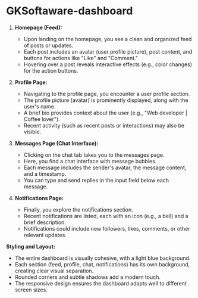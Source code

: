 # GKSoftaware-dashboard

1. **Homepage (Feed):**
   - Upon landing on the homepage, you see a clean and organized feed of posts or updates.
   - Each post includes an avatar (user profile picture), post content, and buttons for actions like "Like" and "Comment."
   - Hovering over a post reveals interactive effects (e.g., color changes) for the action buttons.

2. **Profile Page:**
   - Navigating to the profile page, you encounter a user profile section.
   - The profile picture (avatar) is prominently displayed, along with the user's name.
   - A brief bio provides context about the user (e.g., "Web developer | Coffee lover").
   - Recent activity (such as recent posts or interactions) may also be visible.

3. **Messages Page (Chat Interface):**
   - Clicking on the chat tab takes you to the messages page.
   - Here, you find a chat interface with message bubbles.
   - Each message includes the sender's avatar, the message content, and a timestamp.
   - You can type and send replies in the input field below each message.

4. **Notifications Page:**
   - Finally, you explore the notifications section.
   - Recent notifications are listed, each with an icon (e.g., a bell) and a brief description.
   - Notifications could include new followers, likes, comments, or other relevant updates.

**Styling and Layout:**
- The entire dashboard is visually cohesive, with a light blue background.
- Each section (feed, profile, chat, notifications) has its own  background, creating clear visual separation.
- Rounded corners and subtle shadows add a modern touch.
- The responsive design ensures the dashboard adapts well to different screen sizes.
